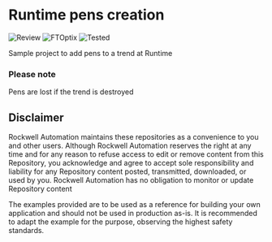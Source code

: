 # Runtime pens creation

![Review](https://img.shields.io/badge/Project%20Review-1.0-informational) ![FTOptix](https://img.shields.io/badge/FTOptix%20Version-1.3.0.968-blue) ![Tested](https://img.shields.io/badge/Tested-Yes-green)

Sample project to add pens to a trend at Runtime

### Please note

Pens are lost if the trend is destroyed

## Disclaimer

Rockwell Automation maintains these repositories as a convenience to you and other users. Although Rockwell Automation reserves the right at any time and for any reason to refuse access to edit or remove content from this Repository, you acknowledge and agree to accept sole responsibility and liability for any Repository content posted, transmitted, downloaded, or used by you. Rockwell Automation has no obligation to monitor or update Repository content

The examples provided are to be used as a reference for building your own application and should not be used in production as-is. It is recommended to adapt the example for the purpose, observing the highest safety standards.
